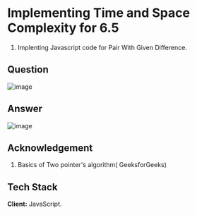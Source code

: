
# Implementing Time and Space Complexity for 6.5
1. Implenting Javascript code for Pair With Given Difference.
## Question
![image](https://user-images.githubusercontent.com/102906185/192104550-4ac5fcaa-328d-4c79-9373-639611119afd.png)


## Answer 
![image](https://user-images.githubusercontent.com/102906185/192104533-2a4fa3da-44c9-44cd-91fd-f1d689a18474.png)


## Acknowledgement
1. Basics of Two pointer's algorithm( GeeksforGeeks)
## Tech Stack

**Client:** JavaScript.



